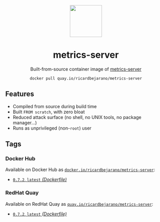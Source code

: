 <div align="center">
	<p><img src="https://em-content.zobj.net/thumbs/160/apple/325/stethoscope_1fa7a.png" width="100px"></p>
	<h1>metrics-server</h1>
	<p>Built-from-source container image of <a href="https://github.com/kubernetes-sigs/metrics-server">metrics-server</a></p>
	<code>docker pull quay.io/ricardbejarano/metrics-server</code>
</div>


## Features

* Compiled from source during build time
* Built `FROM scratch`, with zero bloat
* Reduced attack surface (no shell, no UNIX tools, no package manager...)
* Runs as unprivileged (non-`root`) user


## Tags

### Docker Hub

Available on Docker Hub as [`docker.io/ricardbejarano/metrics-server`](https://hub.docker.com/r/ricardbejarano/metrics-server):

- [`0.7.2`, `latest` *(Dockerfile)*](Dockerfile)

### RedHat Quay

Available on RedHat Quay as [`quay.io/ricardbejarano/metrics-server`](https://quay.io/repository/ricardbejarano/metrics-server):

- [`0.7.2`, `latest` *(Dockerfile)*](Dockerfile)
